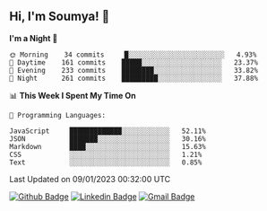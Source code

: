 ## Hi, I'm Soumya! 👋

<!--START_SECTION:waka-->
**I'm a Night 🦉** 

```text
🌞 Morning    34 commits     █░░░░░░░░░░░░░░░░░░░░░░░░   4.93% 
🌆 Daytime    161 commits    █████░░░░░░░░░░░░░░░░░░░░   23.37% 
🌃 Evening    233 commits    ████████░░░░░░░░░░░░░░░░░   33.82% 
🌙 Night      261 commits    █████████░░░░░░░░░░░░░░░░   37.88%

```


📊 **This Week I Spent My Time On** 

```text
💬 Programming Languages: 

JavaScript     █████████████░░░░░░░░░░░░   52.11% 
JSON           ███████░░░░░░░░░░░░░░░░░░   30.16% 
Markdown       ████░░░░░░░░░░░░░░░░░░░░░   15.63% 
CSS            ░░░░░░░░░░░░░░░░░░░░░░░░░   1.21% 
Text           ░░░░░░░░░░░░░░░░░░░░░░░░░   0.85%
```


 Last Updated on 09/01/2023 00:32:00 UTC
<!--END_SECTION:waka-->

[![Github Badge](https://img.shields.io/badge/-rubyruins-grey?style=for-the-badge&logo=github&logoColor=white&link=https://github.com/rubyruins/)](https://www.github.com/rubyruins/) 
[![Linkedin Badge](https://img.shields.io/badge/-Soumya%20Parekh-0072b1?style=for-the-badge&logo=Linkedin&logoColor=white&link=https://www.linkedin.com/in/Soumya-Parekh/)](https://www.linkedin.com/in/Soumya-Parekh/) 
[![Gmail Badge](https://img.shields.io/badge/-soumyaparekh.me@gmail.com-c14438?style=for-the-badge&logo=Gmail&logoColor=white&link=mailto:soumyaparekh.me@gmail.com)](mailto:soumyaparekh.me@gmail.com) 
